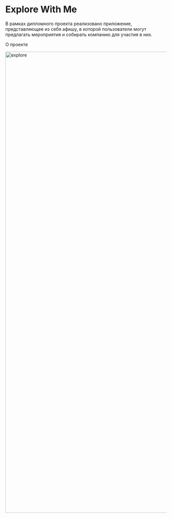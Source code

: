 # Explore With Me
В рамках дипломного проекта реализовано приложение, представляющее из себя афишу, в которой пользователи могут предлагать мероприятия и собирать компанию для участия в них.

О проекте

<img width="1440" alt="explore" src="https://github.com/Kirillzhukov737/java-explore-with-me/assets/110101893/060a9841-3fdb-4900-a50c-21e280b73a46">

